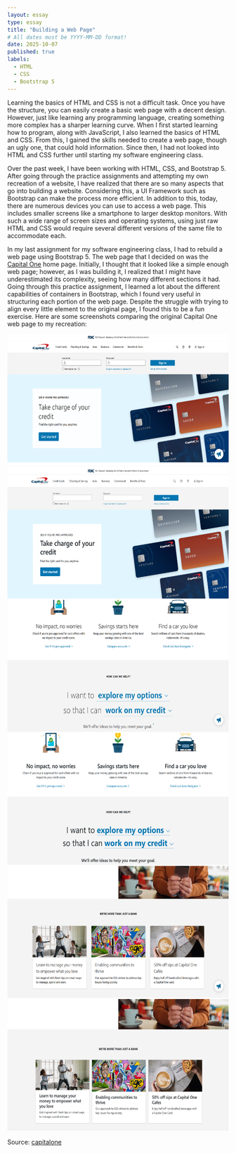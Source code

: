 ```yaml
---
layout: essay
type: essay
title: "Building a Web Page"
# All dates must be YYYY-MM-DD format!
date: 2025-10-07
published: true
labels:
  - HTML
  - CSS
  - Bootstrap 5
---
```


Learning the basics of HTML and CSS is not a difficult task. Once you have the structure, you can easily create a basic web page with a decent design. However, just like learning any programming language, creating something more complex has a sharper learning curve. When I first started learning how to program, along with JavaScript, I also learned the basics of HTML and CSS. From this, I gained the skills needed to create a web page, though an ugly one, that could hold information. Since then, I had not looked into HTML and CSS further until starting my software engineering class.

Over the past week, I have been working with HTML, CSS, and Bootstrap 5. After going through the practice assignments and attempting my own recreation of a website, I have realized that there are so many aspects that go into building a website. Considering this, a UI Framework such as Bootstrap can make the process more efficient. In addition to this, today, there are numerous devices you can use to access a web page. This includes smaller screens like a smartphone to larger desktop monitors. With such a wide range of screen sizes and operating systems, using just raw HTML and CSS would require several different versions of the same file to accommodate each. 

In my last assignment for my software engineering class, I had to rebuild a web page using Bootstrap 5. The web page that I decided on was the [Capital One](https://www.capitalone.com/) home page. Initially, I thought that it looked like a simple enough web page; however, as I was building it, I realized that I might have underestimated its complexity, seeing how many different sections it had. Going through this practice assignment, I learned a lot about the different capabilities of containers in Bootstrap, which I found very useful in structuring each portion of the web page. Despite the struggle with trying to align every little element to the original page, I found this to be a fun exercise. Here are some screenshots comparing the original Capital One web page to my recreation:

<div class="text-center">
    <img height="300px" class="pe-4" src="../img/webpage/original1.png">
    <img height="300px" src="../img/webpage/recreation1.png">
    <br>
    <img height="300px" class="pe-4" src="../img/webpage/original2.png">
    <img height="300px" src="../img/webpage/recreation2.png">
    <br>
    <img height="300px" class="pe-4" src="../img/webpage/original3.png">
    <img height="300px" src="../img/webpage/recreation3.png">
</div>

Source: [capitalone](https://github.com/jasmineyschan/capitalone)